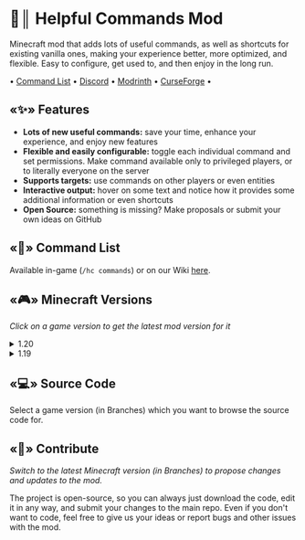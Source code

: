 # 📝║ Helpful Commands Mod
Minecraft mod that adds lots of useful commands, as well as shortcuts for existing vanilla ones, making your experience better, more optimized, and flexible. Easy to configure, get used to, and then enjoy in the long run.

• [Command List](https://github.com/ThatsNotM3/HelpfulCommands/wiki#commands) • [Discord](https://discord.gg/zkacdSH8Vu) • [Modrinth](https://modrinth.com/mod/helpfulcommands/) • [CurseForge](https://curseforge.com/minecraft/mc-mods/helpful-commands) •

## «✨» Features
- **Lots of new useful commands:** save your time, enhance your experience, and enjoy new features
- **Flexible and easily configurable:** toggle each individual command and set permissions. Make command available only to privileged players, or to literally everyone on the server
- **Supports targets:** use commands on other players or even entities
- **Interactive output:** hover on some text and notice how it provides some additional information or even shortcuts
- **Open Source:** something is missing? Make proposals or submit your own ideas on GitHub

## «📃» Command List
Available in-game (`/hc commands`) or on our Wiki [here](https://github.com/ThatsNotM3/HelpfulCommands/wiki#commands).

## «🎮» Minecraft Versions
*Click on a game version to get the latest mod version for it*
<details>
<summary>1.20</summary>
  
* [1.20.3-1.20.4](https://github.com/ThatsNotM3/HelpfulCommands/releases/tag/3.0.0a-preview2)
* [1.20.2](https://github.com/ThatsNotM3/HelpfulCommands/releases/tag/3.0.0a-preview1)
* [1.20-1.20.1](https://github.com/ThatsNotM3/HelpfulCommands/releases/tag/3.0.0a-preview2)

</details>
<details>
<summary>1.19</summary>
  
* [1.19.4](https://github.com/ThatsNotM3/HelpfulCommands/releases/tag/2.0.0)
* [1.19.3](https://github.com/ThatsNotM3/HelpfulCommands/releases/tag/2.0.0)
* [1.19.2](https://github.com/ThatsNotM3/HelpfulCommands/releases/tag/2.0.0)

</details>

## «💻» Source Code
Select a game version (in Branches) which you want to browse the source code for.

## «👥» Contribute
*Switch to the latest Minecraft version (in Branches) to propose changes and updates to the mod.*

The project is open-source, so you can always just download the code, edit it in any way, and submit your changes to the main repo. Even if you don't want to code, feel free to give us your ideas or report bugs and other issues with the mod.
